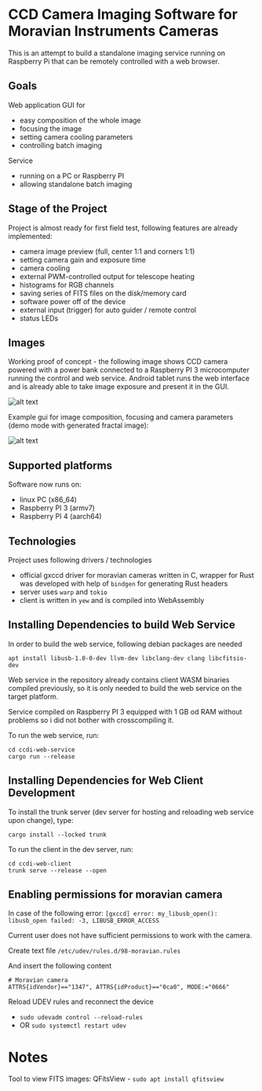 # CCD Camera Imaging Software for Moravian Instruments Cameras

This is an attempt to build a standalone imaging service running on
Raspberry Pi that can be remotely controlled with a web browser.

## Goals

Web application GUI for
 - easy composition of the whole image
 - focusing the image
 - setting camera cooling parameters
 - controlling batch imaging

Service
 - running on a PC or Raspberry PI
 - allowing standalone batch imaging

## Stage of the Project

Project is almost ready for first field test, following features are already implemented:
 - camera image preview (full, center 1:1 and corners 1:1)
 - setting camera gain and exposure time
 - camera cooling
 - external PWM-controlled output for telescope heating
 - histograms for RGB channels
 - saving series of FITS files on the disk/memory card
 - software power off of the device
 - external input (trigger) for auto guider / remote control
 - status LEDs

 ## Images

Working proof of concept - the following image shows CCD camera powered with
a power bank connected to a Raspberry PI 3 microcomputer running the
control and web service. Android tablet runs the web interface and is
already able to take image exposure and present it in the GUI.

![alt text](doc/images/ccdi-ppc.jpg)

Example gui for image composition, focusing and camera parameters (demo mode with
generated fractal image):

![alt text](doc/images/ccdi-composition.jpg)

## Supported platforms

Software now runs on:
 - linux PC (x86_64)
 - Raspberry PI 3 (armv7)
 - Raspberry PI 4 (aarch64)

## Technologies

Project uses following drivers / technologies
 - official gxccd driver for moravian cameras written in C, wrapper for Rust
   was developed with help of `bindgen` for generating Rust headers
 - server uses `warp` and `tokio`
 - client is written in `yew` and is compiled into WebAssembly

## Installing Dependencies to build Web Service

In order to build the web service, following debian packages are needed

`apt install libusb-1.0-0-dev llvm-dev libclang-dev clang libcfitsio-dev`

Web service in the repository already contains client WASM binaries compiled
previously, so it is only needed to build the web service on the target
platform.

Service compiled on Raspberry PI 3 equipped with 1 GB od RAM without problems
so i did not bother with crosscompiling it.

To run the web service, run:

```
cd ccdi-web-service
cargo run --release
```

## Installing Dependencies for Web Client Development

To install the trunk server (dev server for hosting and reloading web service
upon change), type:

`cargo install --locked trunk`

To run the client in the dev server, run:

```
cd ccdi-web-client
trunk serve --release --open
```

## Enabling permissions for moravian camera

In case of the following error:
`[gxccd] error: my_libusb_open(): libusb_open failed: -3, LIBUSB_ERROR_ACCESS`

Current user does not have sufficient permissions to work with the camera.

Create text file `/etc/udev/rules.d/98-moravian.rules`

And insert the following content
```
# Moravian camera
ATTRS{idVendor}=="1347", ATTRS{idProduct}=="0ca0", MODE:="0666"
```

Reload UDEV rules and reconnect the device

 * `sudo udevadm control --reload-rules`
 * OR `sudo systemctl restart udev`

# Notes

Tool to view FITS images: QFitsView - `sudo apt install qfitsview`

